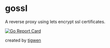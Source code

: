 # gossl

A reverse proxy using lets encrypt ssl certificates.

[![Go Report Card](https://goreportcard.com/badge/github.com/mlctrez/gossl)](https://goreportcard.com/report/github.com/mlctrez/gossl)

created by [tigwen](https://github.com/mlctrez/tigwen)
